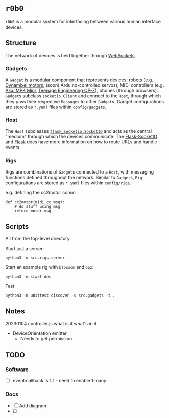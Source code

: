 # `r0b0`
`r0b0` is a modular system for interfacing between various human interface devices.

## Structure
The network of devices is held together through [WebSockets](https://socket.io).
### Gadgets
A `Gadget` is a modular component that represents devices: robots (e.g. [Dynamixel motors](https://www.robotis.us/dynamixel-xl330-m288-t/), (soon) Arduino-controlled servos), MIDI controllers (e.g. [Akai MPK Mini](https://www.akaipro.com/mpk-mini), [Teenage Engineering OP-Z](https://teenage.engineering/products/op-z)), phones (through browsers).
`Gadget`s subclass `socketio.Client` and connect to the `Host`, through which they pass their respective `Messages` to other `Gadget`s.
Gadget configurations are stored as `*.yaml` files within `config/gadgets`.
### Host
The `Host` subclasses [`flask_socketio.SocketIO`](https://flask-socketio.readthedocs.io/en/latest/getting_started.html#initialization) and acts as the central "medium" through which the devices communicate.
The [Flask-SocketIO](https://flask-socketio.readthedocs.io/en/latest/getting_started.html#initialization) and [Flask](https://flask.palletsprojects.com) docs have more information on how to route URLs and handle events.

### Rigs
Rigs are combinations of `Gadget`s connected to a `Host`, with messaging functions defined throughout the network.
Similar to `Gadget`s, `Rig` configurations are stored as `*.yaml` files within `config/rigs`.

e.g. defining the cc2motor comm
```
def cc2motor(midi_cc_msg):
	# do stuff using msg
	return motor_msg
```

## Scripts
All from the top-level directory.

Start just a server:
```
python3 -m src.rigs.server
```

Start an example rig with `blossom` and `opz`:
```
python3 -m start dec
```

Test
```
python3 -m unittest discover -s src.gadgets -t .
```

## Notes
20230104
controller.js
what is it
what's in it
- DeviceOrientation emitter
  - Needs to get permission


## TODO
### Software
- [ ] event:callback is 1:1 - need to enable 1:many 
### Docs
- [ ] Add diagram
- [ ] 